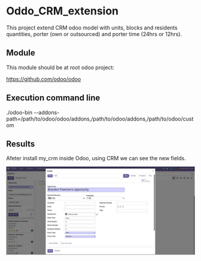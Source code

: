 # Oddo_CRM_extension

This project extend CRM odoo model with units, blocks and residents quantities, porter (own or outsourced) and porter time (24hrs or 12hrs).

## Module

This module should be at root odoo project:

https://github.com/odoo/odoo

## Execution command line

./odoo-bin --addons-path=/path/to/odoo/odoo/addons,/path/to/odoo/addons,/path/to/odoo/custom

## Results

Afeter install my_crm inside Odoo, using CRM we can see the new fields.

![alt text](https://github.com/LeonardoFM/Odoo_CRM_extension/blob/main/docs/images/exe_1.png?raw=true)
